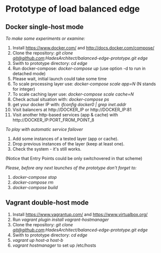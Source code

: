 # Prototype of load balanced edge

## Docker single-host mode

*To make some experiments or examine:*

1. Install https://www.docker.com/ and http://docs.docker.com/compose/
2. Clone the repository: *git clone git@github.com:HadesArchitect/balanced-edge-prototype.git edge*
3. Swith to prototype directory: *cd edge*
4. Run docker-compose: *docker-compose up* (use option -d to run in detached mode)
5. Please wait, initial launch could take some time
6. To scale processing layer use: *docker-compose scale app=N* (N stands for integer) 
7. To scale caching layer use: *docker-compose scale cache=N*
8. Check actual situation with: *docker-compose ps*
9. get your docker IP with:  *ifconfig docker0 | grep inet.addr*
10. Visit balancers at http://DOCKER_IP or http://DOCKER_IP:81
11. Visit another http-based services (app & cache) with http://DOCKER_IP:PORT_FROM_POINT_8

*To play with automatic service failover*

1. Add some instances of a tested layer (app or cache).
2. Drop previous instances of the layer (keep at least one).
3. Check the system - it's still works.

(Notice that Entry Points could be only switchovered in that scheme)

*Please, before any next launches of the prototype don't forget to:*

1. *docker-compose stop*
2. *docker-compose rm*
3. *docker-compose build*

## Vagrant double-host mode

1. Install https://www.vagrantup.com/ and https://www.virtualbox.org/
2. Run *vagrant plugin install vagrant-hostmanager* 
3. Clone the repository: *git clone git@github.com:HadesArchitect/balanced-edge-prototype.git edge*
4. Swith to prototype directory: *cd edge*
5. *vagrant up host-a host-b*
6. *vagrant hostmanager* to set up /etc/hosts




